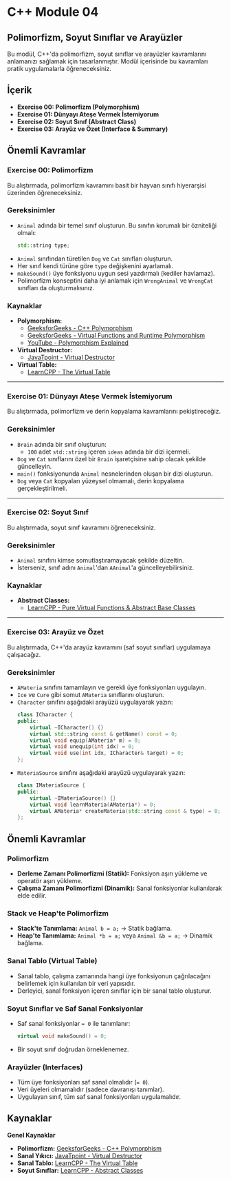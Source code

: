 # C++ Module 04

## Polimorfizm, Soyut Sınıflar ve Arayüzler

Bu modül, C++'da polimorfizm, soyut sınıflar ve arayüzler kavramlarını anlamanızı sağlamak için tasarlanmıştır. Modül içerisinde bu kavramları pratik uygulamalarla öğreneceksiniz.

## İçerik

- **Exercise 00: Polimorfizm (Polymorphism)**
- **Exercise 01: Dünyayı Ateşe Vermek İstemiyorum**
- **Exercise 02: Soyut Sınıf (Abstract Class)**
- **Exercise 03: Arayüz ve Özet (Interface & Summary)**

## Önemli Kavramlar

### Exercise 00: Polimorfizm

Bu alıştırmada, polimorfizm kavramını basit bir hayvan sınıfı hiyerarşisi üzerinden öğreneceksiniz.

### Gereksinimler

- `Animal` adında bir temel sınıf oluşturun. Bu sınıfın korumalı bir özniteliği olmalı:
  ```cpp
  std::string type;
  ```
- `Animal` sınıfından türetilen `Dog` ve `Cat` sınıfları oluşturun.
- Her sınıf kendi türüne göre `type` değişkenini ayarlamalı.
- `makeSound()` üye fonksiyonu uygun sesi yazdırmalı (kediler havlamaz).
- Polimorfizm konseptini daha iyi anlamak için `WrongAnimal` ve `WrongCat` sınıfları da oluşturmalısınız.

### Kaynaklar

- **Polymorphism:**
  - [GeeksforGeeks - C++ Polymorphism](https://www.geeksforgeeks.org/cpp-polymorphism/)
  - [GeeksforGeeks - Virtual Functions and Runtime Polymorphism](https://www.geeksforgeeks.org/virtual-functions-and-runtime-polymorphism-in-cpp/)
  - [YouTube - Polymorphism Explained](https://www.youtube.com/watch?v=YxN4R-Jie2U)
- **Virtual Destructor:**
  - [JavaTpoint - Virtual Destructor](https://www.javatpoint.com/virtual-destructor-in-cpp)
- **Virtual Table:**
  - [LearnCPP - The Virtual Table](https://www.learncpp.com/cpp-tutorial/the-virtual-table/)

---

### Exercise 01: Dünyayı Ateşe Vermek İstemiyorum

Bu alıştırmada, polimorfizm ve derin kopyalama kavramlarını pekiştireceğiz.

### Gereksinimler

- `Brain` adında bir sınıf oluşturun:
  - `100` adet `std::string` içeren `ideas` adında bir dizi içermeli.
- `Dog` ve `Cat` sınıflarını özel bir `Brain` işaretçisine sahip olacak şekilde güncelleyin.
- `main()` fonksiyonunda `Animal` nesnelerinden oluşan bir dizi oluşturun.
- `Dog` veya `Cat` kopyaları yüzeysel olmamalı, derin kopyalama gerçekleştirilmeli.

---

### Exercise 02: Soyut Sınıf

Bu alıştırmada, soyut sınıf kavramını öğreneceksiniz.

### Gereksinimler

- `Animal` sınıfını kimse somutlaştıramayacak şekilde düzeltin.
- İsterseniz, sınıf adını `Animal`'dan `AAnimal`'a güncelleyebilirsiniz.

### Kaynaklar

- **Abstract Classes:**
  - [LearnCPP - Pure Virtual Functions & Abstract Base Classes](https://www.learncpp.com/cpp-tutorial/pure-virtual-functions-abstract-base-classes-and-interface-classes/)

---

### Exercise 03: Arayüz ve Özet

Bu alıştırmada, C++'da arayüz kavramını (saf soyut sınıflar) uygulamaya çalışacağız.

### Gereksinimler

- `AMateria` sınıfını tamamlayın ve gerekli üye fonksiyonları uygulayın.
- `Ice` ve `Cure` gibi somut `AMateria` sınıflarını oluşturun.
- `Character` sınıfını aşağıdaki arayüzü uygulayarak yazın:
  ```cpp
  class ICharacter {
  public:
      virtual ~ICharacter() {}
      virtual std::string const & getName() const = 0;
      virtual void equip(AMateria* m) = 0;
      virtual void unequip(int idx) = 0;
      virtual void use(int idx, ICharacter& target) = 0;
  };
  ```
- `MateriaSource` sınıfını aşağıdaki arayüzü uygulayarak yazın:
  ```cpp
  class IMateriaSource {
  public:
      virtual ~IMateriaSource() {}
      virtual void learnMateria(AMateria*) = 0;
      virtual AMateria* createMateria(std::string const & type) = 0;
  };
  ```

## Önemli Kavramlar

### Polimorfizm

- **Derleme Zamanı Polimorfizmi (Statik):** Fonksiyon aşırı yükleme ve operatör aşırı yükleme.
- **Çalışma Zamanı Polimorfizmi (Dinamik):** Sanal fonksiyonlar kullanılarak elde edilir.

### Stack ve Heap'te Polimorfizm

- **Stack'te Tanımlama:** `Animal b = a;` → Statik bağlama.
- **Heap'te Tanımlama:** `Animal *b = a;` veya `Animal &b = a;` → Dinamik bağlama.

### Sanal Tablo (Virtual Table)

- Sanal tablo, çalışma zamanında hangi üye fonksiyonun çağrılacağını belirlemek için kullanılan bir veri yapısıdır.
- Derleyici, sanal fonksiyon içeren sınıflar için bir sanal tablo oluşturur.

### Soyut Sınıflar ve Saf Sanal Fonksiyonlar

- Saf sanal fonksiyonlar `= 0` ile tanımlanır:
  ```cpp
  virtual void makeSound() = 0;
  ```
- Bir soyut sınıf doğrudan örneklenemez.

### Arayüzler (Interfaces)

- Tüm üye fonksiyonları saf sanal olmalıdır (`= 0`).
- Veri üyeleri olmamalıdır (sadece davranışı tanımlar).
- Uygulayan sınıf, tüm saf sanal fonksiyonları uygulamalıdır.

## Kaynaklar

**Genel Kaynaklar**

- **Polimorfizm:** [GeeksforGeeks - C++ Polymorphism](https://www.geeksforgeeks.org/cpp-polymorphism/)
- **Sanal Yıkıcı:** [JavaTpoint - Virtual Destructor](https://www.javatpoint.com/virtual-destructor-in-cpp)
- **Sanal Tablo:** [LearnCPP - The Virtual Table](https://www.learncpp.com/cpp-tutorial/the-virtual-table/)
- **Soyut Sınıflar:** [LearnCPP - Abstract Classes](https://www.learncpp.com/cpp-tutorial/pure-virtual-functions-abstract-base-classes-and-interface-classes/)


